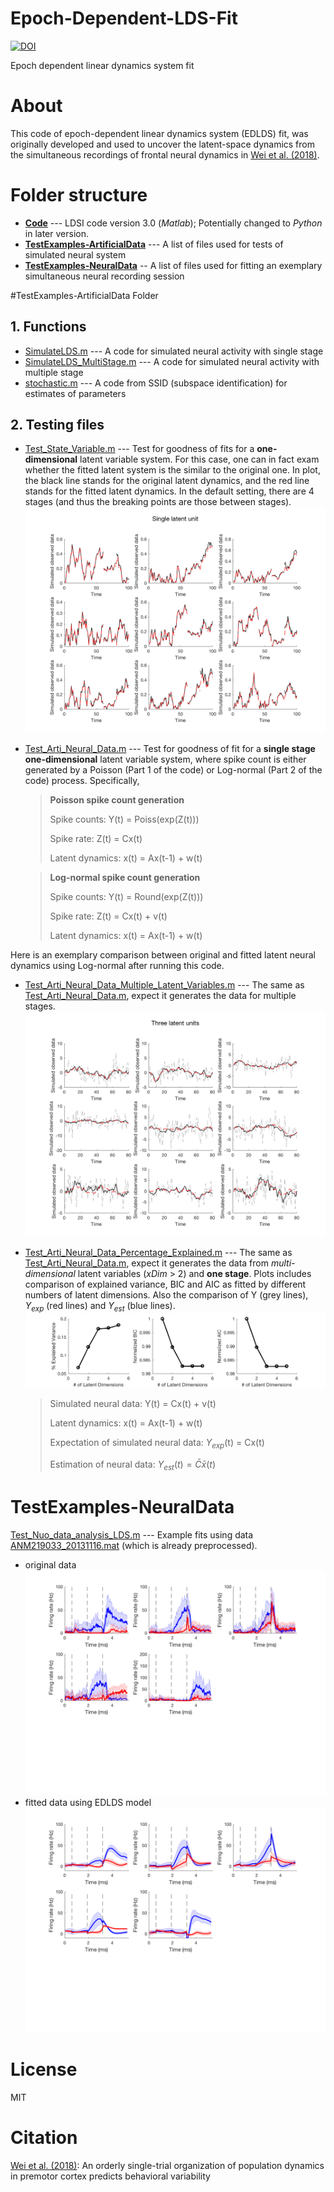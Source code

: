 # Epoch-Dependent-LDS-Fit

[![DOI](https://zenodo.org/badge/110267382.svg)](https://zenodo.org/badge/latestdoi/110267382)

Epoch dependent linear dynamics system fit

# About
This code of epoch-dependent linear dynamics system (EDLDS) fit, was originally developed and used to uncover the latent-space dynamics from the simultaneous recordings of frontal neural dynamics in [Wei et al. (2018)](https://www.biorxiv.org/content/early/2018/07/25/376830).

# Folder structure

* [**Code**](Code) --- LDSI code version 3.0 (*Matlab*); Potentially changed to *Python* in later version.
* [**TestExamples-ArtificialData**](TestExamples-ArtificialData) --- A list of files used for tests of simulated neural system
* [**TestExamples-NeuralData**](TestExamples-NeuralData) -- A list of files used for fitting an exemplary simultaneous neural recording session

#TestExamples-ArtificialData Folder

## 1. Functions
* [SimulateLDS.m](TestExamples-ArtificialData/SimulateLDS.m) --- A code for simulated neural activity with single stage
* [SimulateLDS_MultiStage.m](TestExamples-ArtificialData/SimulateLDS_MultiStage.m) --- A code for simulated neural activity with multiple stage
* [stochastic.m](TestExamples-ArtificialData/stochastic.m) --- A code from SSID (subspace identification) for estimates of parameters

## 2. Testing files
* [Test_State_Variable.m](TestExamples-ArtificialData/Test_State_Variable.m) --- Test for goodness of fits for a **one-dimensional** latent variable system. For this case, one can in fact exam whether the fitted latent system is the similar to the original one. In plot, the black line stands for the original latent dynamics, and the red line stands for the fitted latent dynamics. In the default setting, there are 4 stages (and thus the breaking points are those between stages).
![](TestExamples-ArtificialData/Plots/Test_single_latent_unit.png)

 * [Test_Arti_Neural_Data.m](TestExamples-ArtificialData/Test_Arti_Neural_Data.m) --- Test for goodness of fit for a __single stage one-dimensional__ latent variable system, where spike count is either generated by a Poisson (Part 1 of the code) or Log-normal (Part 2 of the code) process. Specifically,

	>
	>__Poisson spike count generation__
	>
	>Spike counts: Y(t) = Poiss(exp(Z(t)))
	>
	>Spike rate: Z(t) = Cx(t)
	>
	>Latent dynamics: x(t) = Ax(t-1) + w(t)

	>__Log-normal spike count generation__
	>
	>Spike counts: Y(t) = Round(exp(Z(t)))
	>
	>Spike rate: Z(t) = Cx(t) + v(t)
	>
	>Latent dynamics: x(t) = Ax(t-1) + w(t)

Here is an exemplary comparison between original and fitted latent neural dynamics using Log-normal after running this code.

* [Test_Arti_Neural_Data_Multiple_Latent_Variables.m](TestExamples-ArtificialData/Test_Arti_Neural_Data_Multiple_Latent_Variables.m) --- The same as [Test_Arti_Neural_Data.m](TestExamples-ArtificialData/Test_Arti_Neural_Data.m), expect it generates the data for multiple stages.
![](TestExamples-ArtificialData/Plots/Test_multi_latent_unit.png)
* [Test_Arti_Neural_Data_Percentage_Explained.m](TestExamples-ArtificialData/Test_Arti_Neural_Data_Percentage_Explained.m) --- The same as [Test_Arti_Neural_Data.m](TestExamples-ArtificialData/Test_Arti_Neural_Data.m), expect it generates the data from *multi-dimensional* latent variables (_xDim_ > 2) and __one stage__. Plots includes comparison of explained variance, BIC and AIC as fitted by different numbers of latent dimensions. Also the comparison of Y (grey lines), $Y_{exp}$ (red lines) and $Y_{est}$ (blue lines).
![](TestExamples-ArtificialData/Plots/Test_multi_latent_unit_performance.png)

	>Simulated neural data: Y(t) = Cx(t) + v(t)
	>
	>Latent dynamics: x(t) = Ax(t-1) + w(t)
	>
	>Expectation of simulated neural data: $Y_{exp}$(t) = Cx(t)
	>
	>Estimation of neural data: $Y_{est}(t) = \bar{C} \bar{x}(t)$

# TestExamples-NeuralData
 [Test_Nuo_data_analysis_LDS.m](TestExamples-NeuralData/Test_Nuo_data_analysis_LDS.m) ---  Example fits using data [ANM219033_20131116.mat](TestExamples-NeuralData/ANM219033_20131116.mat) (which is already preprocessed).
 * original data
![](TestExamples-NeuralData/ANM219033_20131116.png)
 * fitted data using EDLDS model
![](TestExamples-NeuralData/ANM219033_20131116_Est_Dim_3.png)

# License

MIT

# Citation

[Wei et al. (2018)](https://www.biorxiv.org/content/early/2018/07/25/376830): An orderly single-trial organization of population dynamics in premotor cortex predicts behavioral variability
